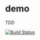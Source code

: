 # demo
TDD

[![Build Status](https://travis-ci.org/JingHan95/demo.svg?branch=master)](https://travis-ci.org/JingHan95/demo)
